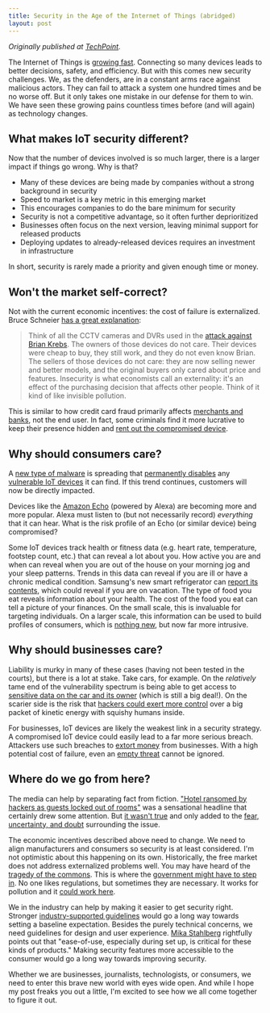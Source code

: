 ```yaml
---
title: Security in the Age of the Internet of Things (abridged)
layout: post
---
```


<link rel="canonical" href="http://techpoint.org/2017/05/security-age-internet-things/" />

*Originally published at [TechPoint](http://techpoint.org/2017/05/security-age-internet-things/).*

The Internet of Things is [growing fast](https://www.postscapes.com/internet-of-things-market-size/). Connecting so many devices leads to better decisions, safety, and efficiency. But with this comes new security challenges. We, as the defenders, are in a constant arms race against malicious actors. They can fail to attack a system one hundred times and be no worse off. But it only takes one mistake in our defense for them to win. We have seen these growing pains countless times before (and will again) as technology changes.

## What makes IoT security different?

Now that the number of devices involved is so much larger, there is a larger impact if things go wrong. Why is that?
* Many of these devices are being made by companies without a strong background in security
* Speed to market is a key metric in this emerging market
* This encourages companies to do the bare minimum for security
* Security is not a competitive advantage, so it often further deprioritized
* Businesses often focus on the next version, leaving minimal support for released products
* Deploying updates to already-released devices requires an investment in infrastructure

In short, security is rarely made a priority and given enough time or money.

## Won't the market self-correct?

Not with the current economic incentives: the cost of failure is externalized. Bruce Schneier [has a great explanation](https://www.schneier.com/essays/archives/2016/10/we_need_to_save_the_.html):
> Think of all the CCTV cameras and DVRs used in the [attack against Brian Krebs](https://krebsonsecurity.com/2016/09/krebsonsecurity-hit-with-record-ddos/). The owners of those devices do not care. Their devices were cheap to buy, they still work, and they do not even know Brian. The sellers of those devices do not care: they are now selling newer and better models, and the original buyers only cared about price and features. Insecurity is what economists call an externality: it's an effect of the purchasing decision that affects other people. Think of it kind of like invisible pollution.

This is similar to how credit card fraud primarily affects [merchants and banks](https://www.troyhunt.com/relax-its-only-your-credit-card-near/), not the end user. In fact, some criminals find it more lucrative to keep their presence hidden and [rent out the compromised device](https://krebsonsecurity.com/2011/04/is-your-computer-listed-for-rent/).

## Why should consumers care?

A [new type of malware](https://arstechnica.com/security/2017/04/rash-of-in-the-wild-attacks-permanently-destroys-poorly-secured-iot-devices/) is spreading that [permanently disables](https://www.bleepingcomputer.com/news/security/new-malware-intentionally-bricks-iot-devices/) any [vulnerable IoT devices](https://www.theregister.co.uk/2017/04/08/brickerbot_malware_kills_iot_devices/) it can find. If this trend continues, customers will now be directly impacted.

Devices like the [Amazon Echo](https://twitter.com/amazonecho) (powered by Alexa) are becoming more and more popular. Alexa must listen to (but not necessarily record) _everything_ that it can hear. What is the risk profile of an Echo (or similar device) being compromised?

Some IoT devices track health or fitness data (e.g. heart rate, temperature, footstep count, etc.) that can reveal a lot about you. How active you are and when can reveal when you are out of the house on your morning jog and your sleep patterns. Trends in this data can reveal if you are ill or have a chronic medical condition. Samsung's new smart refrigerator can [report its contents](http://newatlas.com/samsung-family-hub-smart-fridge/41192/), which could reveal if you are on vacation. The type of food you eat reveals information about your health. The cost of the food you eat can tell a picture of your finances. On the small scale, this is invaluable for targeting individuals. On a larger scale, this information can be used to build profiles of consumers, which is [nothing new](http://www.nytimes.com/2012/02/19/magazine/shopping-habits.html), but now far more intrusive.

## Why should businesses care?

Liability is murky in many of these cases (having not been tested in the courts), but there is a lot at stake. Take cars, for example. On the _relatively_ tame end of the vulnerability spectrum is being able to get access to [sensitive data on the car and its owner](https://www.troyhunt.com/controlling-vehicle-features-of-nissan/) (which is still a big deal!). On the scarier side is the risk that [hackers could exert more control](https://www.wired.com/2015/07/hackers-remotely-kill-jeep-highway/) over a big packet of kinetic energy with squishy humans inside.

For businesses, IoT devices are likely the weakest link in a security strategy. A compromised IoT device could easily lead to a far more serious breach. Attackers use such breaches to [extort money](https://securityintelligence.com/ddos-extortion-easy-and-lucrative/) from businesses. With a high potential cost of failure, even an [empty threat](http://www.computerworld.com/article/3061813/security/empty-ddos-threats-deliver-100k-to-extortion-group.html) cannot be ignored.

## Where do we go from here?

The media can help by separating fact from fiction. ["Hotel ransomed by hackers as guests locked out of rooms"](https://www.thelocal.at/20170128/hotel-ransomed-by-hackers-as-guests-locked-in-rooms) was a sensational headline that certainly drew some attention. But [it wasn't true](http://www.tomshardware.com/news/ransomware-didnt-lock-hotel-rooms,33528.html) and only added to the [fear, uncertainty, and doubt](https://en.wikipedia.org/wiki/Fear,_uncertainty_and_doubt) surrounding the issue.

The economic incentives described above need to change. We need to align manufacturers and consumers so security is at least considered. I'm not optimistic about this happening on its own. Historically, the free market does not address externalized problems well. You may have heard of the [tragedy of the commons](https://en.wikipedia.org/wiki/Tragedy_of_the_commons). This is where the [government might have to step in](http://www.computerworld.com/article/3136650/security/after-ddos-attack-senator-seeks-industry-led-security-standards-for-iot-devices.html). No one likes regulations, but sometimes they are necessary. It works for pollution and it [could work here](https://www.schneier.com/blog/archives/2016/11/regulation_of_t.html).

We in the industry can help by making it easier to get security right. Stronger [industry-supported guidelines](https://www.schneier.com/blog/archives/2017/02/security_and_pr.html) would go a long way towards setting a baseline expectation. Besides the purely technical concerns, we need guidelines for design and user experience. [Mika Stahlberg](https://safeandsavvy.f-secure.com/2015/08/24/6-reasons-the-internet-of-things-is-difficult-to-secure/) rightfully points out that "ease-of-use, especially during set up, is critical for these kinds of products." Making security features more accessible to the consumer would go a long way towards improving security.

Whether we are businesses, journalists, technologists, or consumers, we need to enter this brave new world with eyes wide open. And while I hope my post freaks you out a little, I'm excited to see how we all come together to figure it out.
